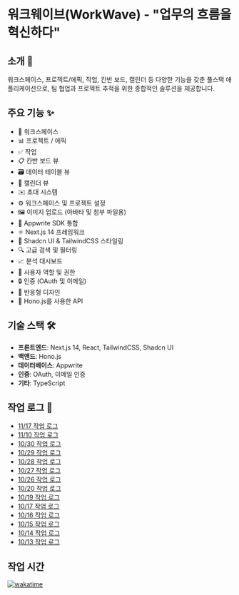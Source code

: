 # 워크웨이브(WorkWave) - "업무의 흐름을 혁신하다"

## 소개 👋

워크스페이스, 프로젝트/에픽, 작업, 칸반 보드, 캘린더 등 다양한 기능을 갖춘 풀스택 애플리케이션으로, 팀 협업과 프로젝트 추적을 위한 종합적인 솔루션을 제공합니다.

## 주요 기능 ✨

- 🏢 워크스페이스
- 📊 프로젝트 / 에픽
- ✅ 작업
- 📋 칸반 보드 뷰
- 🗃️ 데이터 테이블 뷰
- 📅 캘린더 뷰
- ✉️ 초대 시스템
- ⚙️ 워크스페이스 및 프로젝트 설정
- 🖼️ 이미지 업로드 (아바타 및 첨부 파일용)
- 🔌 Appwrite SDK 통합
- ⚛️ Next.js 14 프레임워크
- 🎨 Shadcn UI & TailwindCSS 스타일링
- 🔍 고급 검색 및 필터링
- 📈 분석 대시보드
- 👥 사용자 역할 및 권한
- 🔒 인증 (OAuth 및 이메일)
- 📱 반응형 디자인
- 🚀 Hono.js를 사용한 API

## 기술 스택 🛠️

- **프론트엔드**: Next.js 14, React, TailwindCSS, Shadcn UI
- **백엔드**: Hono.js
- **데이터베이스**: Appwrite
- **인증**: OAuth, 이메일 인증
- **기타**: TypeScript

## 작업 로그 📝

- [11/17 작업 로그](./work-log/11-17.md)
- [11/10 작업 로그](./work-log/11-10.md)
- [10/30 작업 로그](./work-log/10-30.md)
- [10/29 작업 로그](./work-log/10-29.md)
- [10/28 작업 로그](./work-log/10-28.md)
- [10/27 작업 로그](./work-log/10-27.md)
- [10/26 작업 로그](./work-log/10-26.md)
- [10/20 작업 로그](./work-log/10-20.md)
- [10/19 작업 로그](./work-log/10-19.md)
- [10/17 작업 로그](./work-log/10-17.md)
- [10/16 작업 로그](./work-log/10-16.md)
- [10/15 작업 로그](./work-log/10-15.md)
- [10/14 작업 로그](./work-log/10-14.md)
- [10/13 작업 로그](./work-log/10-13.md)

## 작업 시간

[![wakatime](https://wakatime.com/badge/user/1f753ff3-5e97-44ed-852f-09e101f9b983.svg)](https://wakatime.com/@1f753ff3-5e97-44ed-852f-09e101f9b983)

